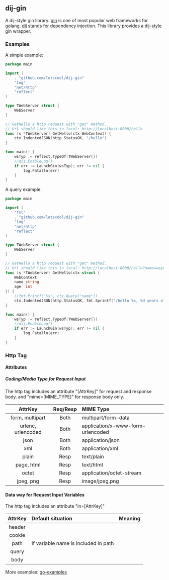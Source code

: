 ## dij-gin

A dij-style gin library. [gin](https://github.com/gin-gonic/gin) is one of 
most popular web frameworks for golang. [dij](https://github.com/LETSCOOL/lc-go)
stands for dependency injection. This library provides a dij-style gin wrapper.

### Examples

A simple example:
```go
package main

import (
	. "github.com/letscool/dij-gin"
	"log"
	"net/http"
	"reflect"
)

type TWebServer struct {
	WebServer
}

// GetHello a http request with "get" method.
// Url should like this in local: http://localhost:8000/hello
func (s *TWebServer) GetHello(ctx WebContext) {
	ctx.IndentedJSON(http.StatusOK, "/hello")
}

func main() {
	wsTyp := reflect.TypeOf(TWebServer{})
	//dij.EnableLog()
	if err := LaunchGin(wsTyp); err != nil {
		log.Fatalln(err)
	}
}
```

A query example:
```go
package main

import (
	"fmt"
	. "github.com/letscool/dij-gin"
	"log"
	"net/http"
	"reflect"
)

type TWebServer struct {
	WebServer
}

// GetHello a http request with "get" method.
// Url should like this in local: http://localhost:8000/hello?name=wayne&age=123
func (s *TWebServer) GetHello(ctx struct {
	WebContext
	name string
	age  int
}) {
	//fmt.Printf("%s", ctx.Query("name"))
	ctx.IndentedJSON(http.StatusOK, fmt.Sprintf("/hello %s, %d years old", ctx.name, ctx.age))
}

func main() {
	wsTyp := reflect.TypeOf(TWebServer{})
	//dij.EnableLog()
	if err := LaunchGin(wsTyp); err != nil {
		log.Fatalln(err)
	}
}
```

### Http Tag

#### Attributes
##### Coding/Media Type for Request Input
The http tag includes an attribute "[AttrKey]" for request and response body.
and "mime=[MIME_TYPE]" for response body only.

|      AttrKey       | Req/Resp | MIME Type                         |
|:------------------:|:--------:|:----------------------------------|
|  form, multipart   |   Both   | multipart/form-data               |
| urlenc, urlencoded |   Both   | application/x-www-form-urlencoded |
|        json        |   Both   | application/json                  |
|        xml         |   Both   | application/xml                   |
|       plain        |   Resp   | text/plain                        |
|     page, html     |   Resp   | text/html                         |
|       octet        |   Resp   | application/octet-stream          |
|     jpeg, png      |   Resp   | image/jpeg,png                    |


#### Data way for Request Input Variables
The http tag includes an attribute "in=[AttrKey]"

| AttrKey | Default situation                    | Meaning |
|:-------:|:-------------------------------------|:--------|
| header  |                                      |         |
| cookie  |                                      |         |
|  path   | If variable name is included in path |         |
|  query  |                                      |         |
|  body   |                                      |         |

More examples: [go-examples](https://github.com/LETSCOOL/go-examples)